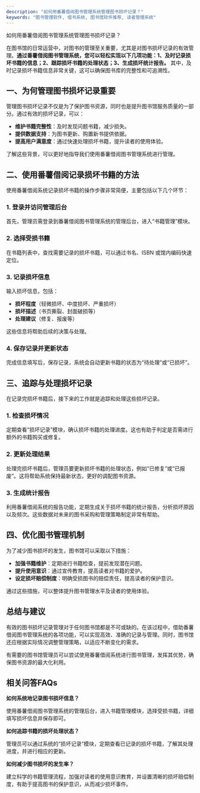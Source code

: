 ```yaml
---
description: "如何用番薯借阅图书管理系统管理图书损坏记录？"
keywords: "图书管理软件, 借书系统, 图书馆软件推荐, 读者管理系统"
---
```

如何用番薯借阅图书管理系统管理图书损坏记录？

在图书馆的日常运营中，对图书的管理至关重要，尤其是对图书损坏记录的有效管理。**通过番薯借阅图书管理系统，您可以轻松实现以下几项功能：1、及时记录损坏书籍的信息；2、跟踪损坏书籍的处理状态；3、生成损坏统计报告。** 其中，及时记录损坏书籍信息非常关键，这可以确保图书库的完整性和可追溯性。

## **一、为何管理图书损坏记录重要**

管理图书损坏记录不仅是为了保护图书资源，同时也是提升图书馆服务质量的一部分。通过有效的损坏记录，可以：

- **维护书籍完整性**：及时发现问题书籍，减少损失。
- **提供数据支持**：为图书更新、购置新书提供依据。
- **提高用户满意度**：通过快速处理损坏书籍，提升读者的使用体验。

了解这些背景，可以更好地指导我们使用番薯借阅图书管理系统进行管理。

## **二、使用番薯借阅记录损坏书籍的方法**

使用番薯借阅系统记录损坏书籍的操作步骤非常简便，主要包括以下几个环节：

### **1. 登录并访问管理后台**

首先，管理员需登录到番薯借阅图书管理系统的管理后台，进入“书籍管理”模块。

### **2. 选择受损书籍**

在书籍列表中，查找需要记录的损坏书籍，可以通过书名、ISBN 或馆内编码快速定位。

### **3. 记录损坏信息**

输入损坏信息，包括：

- **损坏程度**（轻微损坏、中度损坏、严重损坏）
- **损坏描述**（书页撕裂、封面破损等）
- **处理建议**（修复、报废等）

这些信息将帮助后续的决策与处理。

### **4. 保存记录并更新状态**

完成信息填写后，保存记录，系统会自动更新书籍的状态为“待处理”或“已损坏”。

## **三、追踪与处理损坏记录**

在记录完损坏书籍后，接下来的工作就是追踪和处理这些损坏记录。

### **1. 检查损坏情况**

定期查看“损坏记录”模块，确认损坏书籍的处理进度。这也有助于判定是否需进行额外的书籍购买或修复。

### **2. 更新处理结果**

处理完损坏书籍后，管理员要更新损坏书籍的处理状态，例如“已修复”或“已报废”。这将帮助系统保持最新状态，更好的调配图书资源。

### **3. 生成统计报告**

利用番薯借阅系统的报告功能，定期生成关于损坏书籍的统计报告，分析损坏原因以及频次。这些数据对未来的图书采购和管理策略制定非常有帮助。

## **四、优化图书管理机制**

为了减少图书损坏的发生，图书馆可以采取以下措施：

- **加强书籍维护**：定期进行书籍检查，提前发现潜在问题。
- **提升使用意识**：通过宣传教育，提高读者对书籍的爱护。
- **设定损坏赔偿制度**：明确受损图书的赔偿责任，提高读者的保护意识。

通过这些措施，可以整体提升图书管理水平及读者的使用体验。

## **总结与建议**

有效的图书损坏记录管理对于任何图书馆都是不可或缺的。在该过程中，借助番薯借阅图书管理系统的各项功能，可以实现高效、准确的记录与管理。同时，图书馆还应根据实际情况调整管理策略，以适应不断变化的需求。

有需要的图书馆管理员可以尝试使用番薯借阅系统进行图书管理，发挥其优势，确保图书资源的最大化利用。

## 相关问答FAQs

**如何系统地记录图书损坏信息？**

使用番薯借阅图书管理系统的管理后台，进入书籍管理模块，选择受损书籍，详细填写损坏信息并保存即可。

**如何追踪书籍的损坏处理状态？**

管理员可以通过系统的“损坏记录”模块，定期查看已记录的损坏书籍，了解其处理进度，并进行相应的更新。

**如何减少图书损坏的发生率？**

建立科学的书籍管理流程，加强对读者的使用意识教育，并设置清晰的损坏赔偿制度，有助于提高图书的保护意识，从而减少损坏事件。

